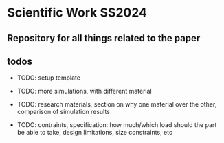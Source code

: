 # Scientific Work SS2024

## Repository for all things related to the paper

## todos

- TODO: setup template

- TODO: more simulations, with different material

- TODO: research materials, section on why one material over the other, comparison of simulation results

- TODO: contraints, specification: how much/which load should the part be able to take, design limitations, size constraints, etc


